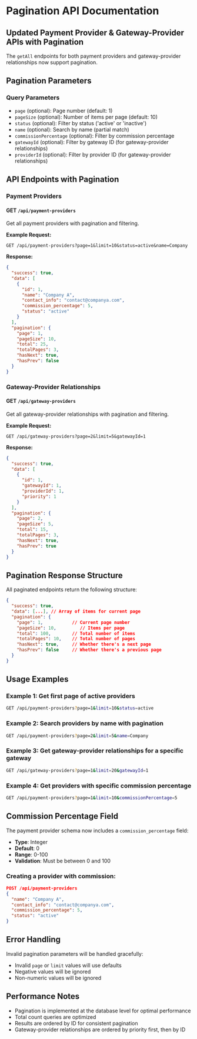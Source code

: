 # Pagination API Documentation

## Updated Payment Provider & Gateway-Provider APIs with Pagination

The `getAll` endpoints for both payment providers and gateway-provider relationships now support pagination.

## Pagination Parameters

### Query Parameters

- `page` (optional): Page number (default: 1)
- `pageSize` (optional): Number of items per page (default: 10)
- `status` (optional): Filter by status ('active' or 'inactive')
- `name` (optional): Search by name (partial match)
- `commissionPercentage` (optional): Filter by commission percentage
- `gatewayId` (optional): Filter by gateway ID (for gateway-provider relationships)
- `providerId` (optional): Filter by provider ID (for gateway-provider relationships)

## API Endpoints with Pagination

### Payment Providers

#### GET `/api/payment-providers`

Get all payment providers with pagination and filtering.

**Example Request:**

```
GET /api/payment-providers?page=1&limit=10&status=active&name=Company
```

**Response:**

```json
{
  "success": true,
  "data": [
    {
      "id": 1,
      "name": "Company A",
      "contact_info": "contact@companya.com",
      "commission_percentage": 5,
      "status": "active"
    }
  ],
  "pagination": {
    "page": 1,
    "pageSize": 10,
    "total": 25,
    "totalPages": 3,
    "hasNext": true,
    "hasPrev": false
  }
}
```

### Gateway-Provider Relationships

#### GET `/api/gateway-providers`

Get all gateway-provider relationships with pagination and filtering.

**Example Request:**

```
GET /api/gateway-providers?page=2&limit=5&gatewayId=1
```

**Response:**

```json
{
  "success": true,
  "data": [
    {
      "id": 1,
      "gatewayId": 1,
      "providerId": 1,
      "priority": 1
    }
  ],
  "pagination": {
    "page": 2,
    "pageSize": 5,
    "total": 15,
    "totalPages": 3,
    "hasNext": true,
    "hasPrev": true
  }
}
```

## Pagination Response Structure

All paginated endpoints return the following structure:

```json
{
  "success": true,
  "data": [...], // Array of items for current page
  "pagination": {
    "page": 1,           // Current page number
    "pageSize": 10,         // Items per page
    "total": 100,        // Total number of items
    "totalPages": 10,    // Total number of pages
    "hasNext": true,     // Whether there's a next page
    "hasPrev": false     // Whether there's a previous page
  }
}
```

## Usage Examples

### Example 1: Get first page of active providers

```bash
GET /api/payment-providers?page=1&limit=10&status=active
```

### Example 2: Search providers by name with pagination

```bash
GET /api/payment-providers?page=2&limit=5&name=Company
```

### Example 3: Get gateway-provider relationships for a specific gateway

```bash
GET /api/gateway-providers?page=1&limit=20&gatewayId=1
```

### Example 4: Get providers with specific commission percentage

```bash
GET /api/payment-providers?page=1&limit=10&commissionPercentage=5
```

## Commission Percentage Field

The payment provider schema now includes a `commission_percentage` field:

- **Type**: Integer
- **Default**: 0
- **Range**: 0-100
- **Validation**: Must be between 0 and 100

### Creating a provider with commission:

```json
POST /api/payment-providers
{
  "name": "Company A",
  "contact_info": "contact@companya.com",
  "commission_percentage": 5,
  "status": "active"
}
```

## Error Handling

Invalid pagination parameters will be handled gracefully:

- Invalid `page` or `limit` values will use defaults
- Negative values will be ignored
- Non-numeric values will be ignored

## Performance Notes

- Pagination is implemented at the database level for optimal performance
- Total count queries are optimized
- Results are ordered by ID for consistent pagination
- Gateway-provider relationships are ordered by priority first, then by ID
